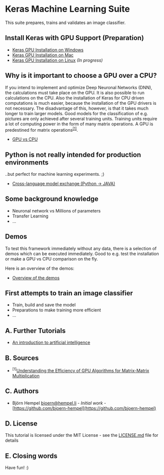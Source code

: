 # Keras Machine Learning Suite

This suite prepares, trains and validates an image classifier.

## Install Keras with GPU Support (Preparation)

* [Keras GPU Installation on Windows](markdown/installation/keras-gpu-windows.md)
* [Keras GPU Installation on Mac](markdown/installation/keras-gpu-mac.md)
* [Keras GPU Installation on Linux](markdown/installation/keras-gpu-linux.md) _(In progress)_

## Why is it important to choose a GPU over a CPU?

If you intend to implement and optimize Deep Neuronal Networks (DNN), the calculations must take place on the GPU. It is also possible to run calculations on the CPU. Also the installation of Keras for CPU driven computations is much easier, because the installation of the GPU drivers is not necessary. The disadvantage of this, however, is that it takes much longer to train larger models. Good models for the classification of e.g. pictures are only achieved after several training units. Training units require a lot of computing power in the form of many matrix operations. A GPU is predestined for matrix operations<sup>[[1]](#gpumatrixmult)</sup>.

* [GPU vs CPU](markdown/hardware/gpu-vs-cpu.md)

## Python is not really intended for production environments

..but perfect for machine learning experiments. ;)

* [Cross-language model exchange (Python → JAVA)](markdown/cross-language/python-java.md)

## Some background knowledge

* Neuronal network vs Millions of parameters
* Transfer Learning
* ...

## Demos

To test this framework immediately without any data, there is a selection of demos which can be executed immediately. Good to e.g. test the installation or make a GPU vs CPU comparison on the fly.

Here is an overview of the demos:

* [Overview of the demos](markdown/demos/overview.md)

## First attempts to train an image classifier

* Train, build and save the model
* Preparations to make training more efficient
* ...

## A. Further Tutorials

* [An introduction to artificial intelligence](https://github.com/friends-of-ai/an-introduction-to-artificial-intelligence)

## B. Sources

* <sup><a name="gpumatrixmult">[1]</a></sup>[Understanding the Efficiency of GPU Algorithms for Matrix-Matrix Multiplication](https://graphics.stanford.edu/papers/gpumatrixmult/gpumatrixmult.pdf)

## C. Authors

* Björn Hempel <bjoern@hempel.li> - _Initial work_ - [https://github.com/bjoern-hempel](https://github.com/bjoern-hempel)

## D. License

This tutorial is licensed under the MIT License - see the [LICENSE.md](/LICENSE.md) file for details

## E. Closing words

Have fun! :)
